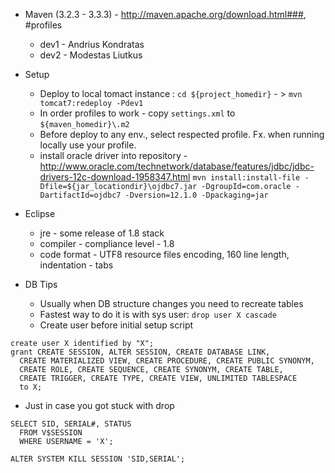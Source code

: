 * Maven (3.2.3 - 3.3.3) - http://maven.apache.org/download.html###, #profiles
  * dev1 - Andrius Kondratas
  * dev2 - Modestas Liutkus

* Setup
  * Deploy to local tomact instance : `cd ${project_homedir}` - > `mvn tomcat7:redeploy -Pdev1`
  * In order profiles to work - copy `settings.xml` to `${maven_homedir}\.m2`
  * Before deploy to any env., select respected profile. Fx. when running locally use your profile.
  * install oracle driver into repository - http://www.oracle.com/technetwork/database/features/jdbc/jdbc-drivers-12c-download-1958347.html `mvn install:install-file -Dfile=${jar_locationdir}\ojdbc7.jar -DgroupId=com.oracle -DartifactId=ojdbc7 -Dversion=12.1.0 -Dpackaging=jar`  

* Eclipse
  * jre - some release of 1.8 stack
  * compiler - compliance level - 1.8
  * code format - UTF8 resource files encoding, 160 line length, indentation - tabs

* DB Tips
  * Usually when DB structure changes you need to recreate tables
  * Fastest way to do it is with sys user: `drop user X cascade`
  * Create user before initial setup script
```
create user X identified by "X";
grant CREATE SESSION, ALTER SESSION, CREATE DATABASE LINK, 
  CREATE MATERIALIZED VIEW, CREATE PROCEDURE, CREATE PUBLIC SYNONYM, 
  CREATE ROLE, CREATE SEQUENCE, CREATE SYNONYM, CREATE TABLE,  
  CREATE TRIGGER, CREATE TYPE, CREATE VIEW, UNLIMITED TABLESPACE 
  to X;
```  
 * Just in case you got stuck with drop
```
SELECT SID, SERIAL#, STATUS
  FROM V$SESSION
  WHERE USERNAME = 'X'; 
  
ALTER SYSTEM KILL SESSION 'SID,SERIAL';    
```
